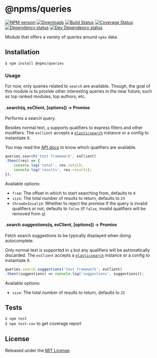# @npms/queries

[![NPM version][npm-image]][npm-url] [![Downloads][downloads-image]][npm-url] [![Build Status][travis-image]][travis-url] [![Coverage Status][coveralls-image]][coveralls-url] [![Dependency status][david-dm-image]][david-dm-url] [![Dev Dependency status][david-dm-dev-image]][david-dm-dev-url]

[npm-url]:https://npmjs.org/package/%40npms%2Fqueries
[downloads-image]:http://img.shields.io/npm/dm/%40npms%2Fqueries.svg
[npm-image]:http://img.shields.io/npm/v/%40npms%2Fqueries.svg
[travis-url]:https://travis-ci.org/npms-io/queries
[travis-image]:http://img.shields.io/travis/npms-io/queries/master.svg
[coveralls-url]:https://coveralls.io/r/npms-io/queries
[coveralls-image]:https://img.shields.io/coveralls/npms-io/queries/master.svg
[david-dm-url]:https://david-dm.org/npms-io/queries
[david-dm-image]:https://img.shields.io/david/npms-io/queries.svg
[david-dm-dev-url]:https://david-dm.org/npms-io/queries#info=devDependencies
[david-dm-dev-image]:https://img.shields.io/david/dev/npms-io/queries.svg

Module that offers a variety of queries around `npms` data.


## Installation

`$ npm install @npms/queries`


### Usage

For now, only queries related to `search` are available. Though, the goal of this module is to provide other interesting queries in the near future, such as top ranked modules, top authors, etc.


#### .search(q, esClient, [options]) -> Promise

Performs a search query.

Besides normal text, `q` supports qualifiers to express filters and other modifiers.
The `esClient` accepts a [`elasticsearch`](https://github.com/elastic/elasticsearch-js) instance or a config to instantiate it.

You may read the [API docs](https://api-docs.npms.io/#api-Search-ExecuteSearchQuery) to know which qualifiers are available.

```js
queries.search('test framework', esClient)
.then((res) => {
    console.log('total', res.total);
    console.log('results', res.results);
});
```

Available options:

- `from`: The offset in which to start searching from, defaults to `0`
- `size`: The total number of results to return, defaults to `25`
- `throwOnInvalid`: Whether to reject the promise if the query is invalid qualifiers or not, defaults to `false` (if `false`, invalid qualifiers will be removed from `q`)


#### .search.suggestions(q, esClient, [options]) -> Promise

Fetch search suggestions to be typically displayed when doing autocomplete.

Only normal text is supported in `q` but any qualifiers will be automatically discarded.
The `esClient` accepts a [`elasticsearch`](https://github.com/elastic/elasticsearch-js) instance or a config to instantiate it.

```js
queries.search.suggestions('test framework', esClient)
.then((suggestions) => console.log('suggestions', suggestions));
```

Available options:

- `size`: The total number of results to return, defaults to `25`


## Tests

`$ npm test`   
`$ npm test-cov` to get coverage report


## License

Released under the [MIT License](http://www.opensource.org/licenses/mit-license.php).

